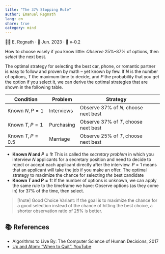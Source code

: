 ```yaml
---
title: "The 37% Stopping Rule"
author: Emanuel Regnath
lang: en
share: true
category: mind
---
```

👨‍🔬 E. Regnath · 📆 Jun. 2023 · 🧪 v-0.2

How to choose wisely if you know little: *Observe* 25%–37% of options, then *select* the next best.

The optimal strategy for selecting the best car, phone, or romantic partner is easy to follow and proven by math – yet known by few. If $N$ is the number of options, $T$ the maximum time to decide, and $P$ the probability that you get the option if you select it, we can derive the optimal strategies that are shown in the following table. 

| Condition        | Problem    | Strategy                             |     |
| ---------------- | ---------- | ------------------------------------ | --- |
| Known $N, P=1$   | Interviews | Observe 37% of $N$, choose next best |     |
| Known $T, P=1$   | Purchasing | Observe 37% of $T$, choose next best |     |
| Known $T, P=0.5$ | Marriage   | Observe 25% of $T$, choose next best |     |

* **Known $N$ and $P=1$:** This is called the *secretary problem* in which you interview $N$ applicants for a secretary position and need to decide to reject or accept each applicant directly after the interview. $P = 1$ means that an applicant will take the job if you make an offer. The optimal strategy to maximize the chance for selecting *the* best candidate
* **Known $T$ and $P=1$:**  If the number of options is unknown, we can apply the same rule to the timeframe we have: Observe options (as they come in) for 37% of the time, then select.

> [!note] Good Choice Variant:
> If the goal is to maximize the chance for a good selection instead of the chance of hitting the best choice, a shorter observation ratio of 25% is better.


## 📚 References
* Algorithms to Live By: The Computer Science of Human Decisions, 2017
* [Up and Atom: “When to Quit”, YouTube](https://youtu.be/tVRGadNoHC0) 

